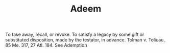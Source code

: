 ---
title: Adeem
letter: A
permalink: "/definitions/adeem.html"
body: To take away, recall, or revoke. To satisfy a legacy by some gift or substituted
  disposition, made by the testator, in advance. Tolman v. Toliuau, 85 Me. 317, 27
  Atl. 184. See Ademption
published_at: '2018-07-07'
layout: post
---